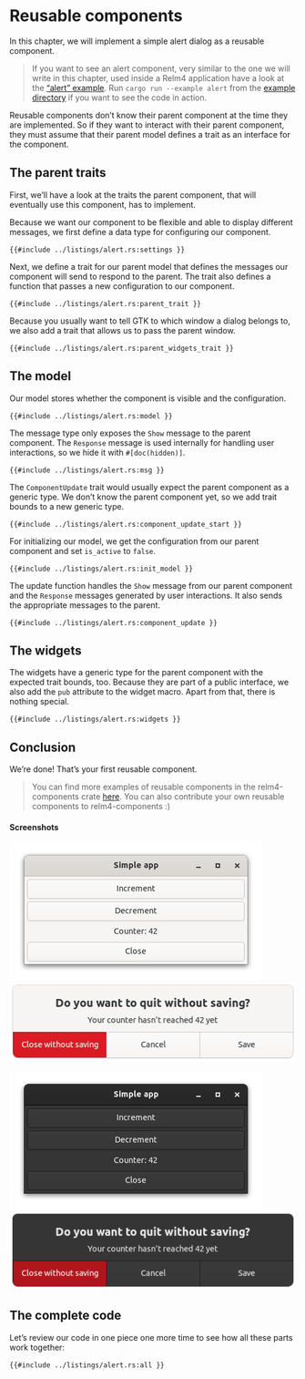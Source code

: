 # Reusable components

In this chapter, we will implement a simple alert dialog as a reusable component.

> If you want to see an alert component, very similar to the one we will write in this chapter, used inside a Relm4 application have a look at the [“alert” example](https://github.com/AaronErhardt/relm4/blob/main/relm4-examples/examples/alert.rs). Run `cargo run --example alert` from the [example directory](https://github.com/AaronErhardt/relm4/tree/main/relm4-examples) if you want to see the code in action.

Reusable components don’t know their parent component at the time they are implemented. So if they want to interact with their parent component, they must assume that their parent model defines a trait as an interface for the component.

## The parent traits

First, we’ll have a look at the traits the parent component, that will eventually use this component, has to implement.

Because we want our component to be flexible and able to display different messages, we first define a data type for configuring our component.

```rust,no_run,noplayground
{{#include ../listings/alert.rs:settings }}
```

Next, we define a trait for our parent model that defines the messages our component will send to respond to the parent. The trait also defines a function that passes a new configuration to our component.

```rust,no_run,noplayground
{{#include ../listings/alert.rs:parent_trait }}
```

Because you usually want to tell GTK to which window a dialog belongs to, we also add a trait that allows us to pass the parent window.

```rust,no_run,noplayground
{{#include ../listings/alert.rs:parent_widgets_trait }}
```

## The model

Our model stores whether the component is visible and the configuration.

```rust,no_run,noplayground
{{#include ../listings/alert.rs:model }}
```

The message type only exposes the `Show` message to the parent component. The `Response` message is used internally for handling user interactions, so we hide it with `#[doc(hidden)]`.

```rust,no_run,noplayground
{{#include ../listings/alert.rs:msg }}
```

The `ComponentUpdate` trait would usually expect the parent component as a generic type. We don’t know the parent component yet, so we add trait bounds to a new generic type.

```rust,no_run,noplayground
{{#include ../listings/alert.rs:component_update_start }}
```

For initializing our model, we get the configuration from our parent component and set `is_active` to `false`.

```rust,no_run,noplayground
{{#include ../listings/alert.rs:init_model }}
```

The update function handles the `Show` message from our parent component and the `Response` messages generated by user interactions. It also sends the appropriate messages to the parent.

```rust,no_run,noplayground
{{#include ../listings/alert.rs:component_update }}
```

## The widgets

The widgets have a generic type for the parent component with the expected trait bounds, too. Because they are part of a public interface, we also add the `pub` attribute to the widget macro. Apart from that, there is nothing special.

```rust,no_run,noplayground
{{#include ../listings/alert.rs:widgets }}
```

## Conclusion

We’re done! That’s your first reusable component.

> You can find more examples of reusable components in the relm4-components crate [here](https://github.com/AaronErhardt/relm4/tree/main/relm4-components). You can also contribute your own reusable components to relm4-components :)

#### Screenshots

![App screenshot light](img/screenshots/reusable-alert-light-1.png)
![App screenshot light](img/screenshots/reusable-alert-light-2.png)

![App screenshot dark](img/screenshots/reusable-alert-dark-1.png)
![App screenshot dark](img/screenshots/reusable-alert-dark-2.png)

## The complete code

Let’s review our code in one piece one more time to see how all these parts work together:

```rust,no_run,noplayground
{{#include ../listings/alert.rs:all }}
```